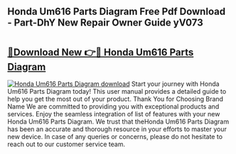 ## Honda Um616 Parts Diagram Free Pdf Download - Part-DhY New Repair Owner Guide yV073

# <h2><a href="http://dfnyv1w.blite.top/?on=Honda+Um616+Parts+Diagram">🔗Download New 👉🔴 Honda Um616 Parts Diagram</a></h2>

[![Honda Um616 Parts Diagram download](https://i.imgur.com/lujVjoI.png)](http://dfnyv1w.blite.top/?on=Honda+Um616+Parts+Diagram)
Start your journey with Honda Um616 Parts Diagram today! This user manual provides a detailed guide to help you get the most out of your product. Thank You for Choosing Brand Name We are committed to providing you with exceptional products and services. Enjoy the seamless integration of list of features with your new Honda Um616 Parts Diagram. We trust that theHonda Um616 Parts Diagram has been an accurate and thorough resource in your efforts to master your new device. In case of any queries or concerns, please do not hesitate to reach out to our customer service team.
